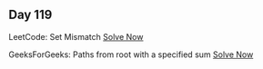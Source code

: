 ## Day 119

LeetCode: Set Mismatch 
[Solve Now](https://leetcode.com/problems/set-mismatch/description/)

GeeksForGeeks: Paths from root with a specified sum 
[Solve Now](https://www.geeksforgeeks.org/problems/paths-from-root-with-a-specified-sum/1)